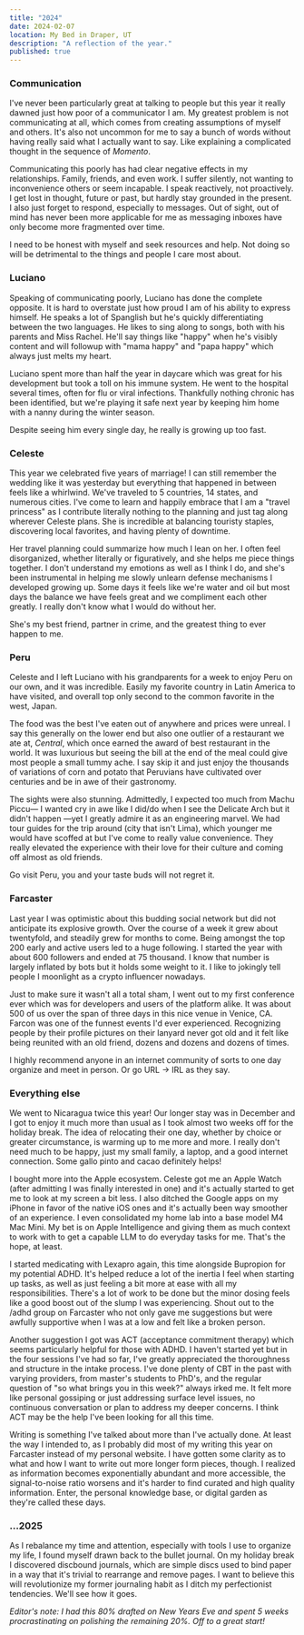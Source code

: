```yaml
---
title: "2024"
date: 2024-02-07
location: My Bed in Draper, UT
description: "A reflection of the year."
published: true
---
```


### Communication

I've never been particularly great at talking to people but this year it really dawned just how poor of a communicator I am. My greatest problem is not communicating at all, which comes from creating assumptions of myself and others. It's also not uncommon for me to say a bunch of words without having really said what I actually want to say. Like explaining a complicated thought in the sequence of _Momento_.

Communicating this poorly has had clear negative effects in my relationships. Family, friends, and even work. I suffer silently, not wanting to inconvenience others or seem incapable. I speak reactively, not proactively. I get lost in thought, future or past, but hardly stay grounded in the present. I also just forget to respond, especially to messages. Out of sight, out of mind has never been more applicable for me as messaging inboxes have only become more fragmented over time.

I need to be honest with myself and seek resources and help. Not doing so will be detrimental to the things and people I care most about.

### Luciano

Speaking of communicating poorly, Luciano has done the complete opposite. It is hard to overstate just how proud I am of his ability to express himself. He speaks a lot of Spanglish but he's quickly differentiating between the two languages. He likes to sing along to songs, both with his parents and Miss Rachel. He'll say things like "happy" when he's visibly content and will followup with "mama happy" and "papa happy" which always just melts my heart.

Luciano spent more than half the year in daycare which was great for his development but took a toll on his immune system. He went to the hospital several times, often for flu or viral infections. Thankfully nothing chronic has been identified, but we're playing it safe next year by keeping him home with a nanny during the winter season.

Despite seeing him every single day, he really is growing up too fast.

### Celeste

This year we celebrated five years of marriage! I can still remember the wedding like it was yesterday but everything that happened in between feels like a whirlwind. We've traveled to 5 countries, 14 states, and numerous cities. I've come to learn and happily embrace that I am a "travel princess" as I contribute literally nothing to the planning and just tag along wherever Celeste plans. She is incredible at balancing touristy staples, discovering local favorites, and having plenty of downtime.

Her travel planning could summarize how much I lean on her. I often feel disorganized, whether literally or figuratively, and she helps me piece things together. I don't understand my emotions as well as I think I do, and she's been instrumental in helping me slowly unlearn defense mechanisms I developed growing up. Some days it feels like we're water and oil but most days the balance we have feels great and we compliment each other greatly. I really don't know what I would do without her.

She's my best friend, partner in crime, and the greatest thing to ever happen to me.

### Peru

Celeste and I left Luciano with his grandparents for a week to enjoy Peru on our own, and it was incredible. Easily my favorite country in Latin America to have visited, and overall top only second to the common favorite in the west, Japan.

The food was the best I've eaten out of anywhere and prices were unreal. I say this generally on the lower end but also one outlier of a restaurant we ate at, _Central_, which once earned the award of best restaurant in the world. It was luxurious but seeing the bill at the end of the meal could give most people a small tummy ache. I say skip it and just enjoy the thousands of variations of corn and potato that Peruvians have cultivated over centuries and be in awe of their gastronomy.

The sights were also stunning. Admittedly, I expected too much from Machu Piccu— I wanted cry in awe like I did/do when I see the Delicate Arch but it didn't happen —yet I greatly admire it as an engineering marvel. We had tour guides for the trip around (city that isn't Lima), which younger me would have scoffed at but I've come to really value convenience. They really elevated the experience with their love for their culture and coming off almost as old friends.

Go visit Peru, you and your taste buds will not regret it.

### Farcaster

Last year I was optimistic about this budding social network but did not anticipate its explosive growth. Over the course of a week it grew about twentyfold, and steadily grew for months to come. Being amongst the top 200 early and active users led to a huge following. I started the year with about 600 followers and ended at 75 thousand. I know that number is largely inflated by bots but it holds some weight to it. I like to jokingly tell people I moonlight as a crypto influencer nowadays.

Just to make sure it wasn't all a total sham, I went out to my first conference ever which was for developers and users of the platform alike. It was about 500 of us over the span of three days in this nice venue in Venice, CA. Farcon was one of the funnest events I'd ever experienced. Recognizing people by their profile pictures on their lanyard never got old and it felt like being reunited with an old friend, dozens and dozens and dozens of times. 

I highly recommend anyone in an internet community of sorts to one day organize and meet in person. Or go URL → IRL as they say.

### Everything else

We went to Nicaragua twice this year! Our longer stay was in December and I got to enjoy it much more than usual as I took almost two weeks off for the holiday break. The idea of relocating their one day, whether by choice or greater circumstance, is warming up to me more and more. I really don't need much to be happy, just my small family, a laptop, and a good internet connection. Some gallo pinto and cacao definitely helps!

I bought more into the Apple ecosystem. Celeste got me an Apple Watch (after admitting I was finally interested in one) and it's actually started to get me to look at my screen a bit less. I also ditched the Google apps on my iPhone in favor of the native iOS ones and it's actually been way smoother of an experience. I even consolidated my home lab into a base model M4 Mac Mini. My bet is on Apple Intelligence and giving them as much context to work with to get a capable LLM to do everyday tasks for me. That's the hope, at least.

I started medicating with Lexapro again, this time alongside Bupropion for my potential ADHD. It's helped reduce a lot of the inertia I feel when starting up tasks, as well as just feeling a bit more at ease with all my responsibilities. There's a lot of work to be done but the minor dosing feels like a good boost out of the slump I was experiencing. Shout out to the /adhd group on Farcaster who not only gave me suggestions but were awfully supportive when I was at a low and felt like a broken person.

Another suggestion I got was ACT (acceptance commitment therapy) which seems particularly helpful for those with ADHD. I haven't started yet but in the four sessions I've had so far, I've greatly appreciated the thoroughness and structure in the intake process. I've done plenty of CBT in the past with varying providers, from master's students to PhD's, and the regular question of "so what brings you in this week?" always irked me. It felt more like personal gossiping or just addressing surface level issues, no continuous conversation or plan to address my deeper concerns. I think ACT may be the help I've been looking for all this time.

Writing is something I've talked about more than I've actually done. At least the way I intended to, as I probably did most of my writing this year on Farcaster instead of my personal website. I have gotten some clarity as to what and how I want to write out more longer form pieces, though. I realized as information becomes exponentially abundant and more accessible, the signal-to-noise ratio worsens and it's harder to find curated and high quality information. Enter, the personal knowledge base, or digital garden as they're called these days.

### ...2025

As I rebalance my time and attention, especially with tools I use to organize my life, I found myself drawn back to the bullet journal. On my holiday break I discovered discbound journals, which are simple discs used to bind paper in a way that it's trivial to rearrange and remove pages. I want to believe this will revolutionize my former journaling habit as I ditch my perfectionist tendencies. We'll see how it goes.

*Editor's note: I had this 80% drafted on New Years Eve and spent 5 weeks procrastinating on polishing the remaining 20%. Off to a great start!*